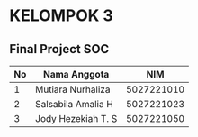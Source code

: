 # KELOMPOK 3
## Final Project SOC

| No | Nama Anggota        | NIM        | 
|----|---------------------|------------|
| 1  | Mutiara Nurhaliza   | 5027221010 | 
| 2  | Salsabila Amalia H  | 5027221023 |
| 3  | Jody Hezekiah T. S  | 5027221050 | 


